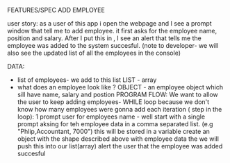 FEATURES/SPEC
ADD EMPLOYEE

user story:
as a user of this app i open the webpage and I see a prompt window that tell me to add employee. it first asks for the employee name, position and salary. After I put this in , I see an alert that tells me the employee was added to the system succesful. (note to developer- we will also see the updated list of all the employees in the console)

DATA:
- list of employees- we add to this list LIST - array
 - what does an employee look like ? OBJECT - an employee object which sill have name, salary and postion
PROGRAM FLOW:
We want to allow the user to keep adding employees- WHILE loop because we don't know how many employees were gonna add
    each iteration ( step in the loop):
        1 prompt user for employees name - well start with a single prompt aksing for teh employee data in a comma separated list. (e.g "Phlip,Accountant, 7000") this will be stored in a variable
create an object with the shape described above with employee data 
the we will push this into our list(array)
alert the user that the employee was added succesful 

